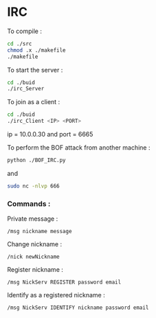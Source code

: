 # IRC

To compile :
```sh
cd ./src
chmod .x ./makefile
./makefile
```

To start the server :
```sh
cd ./buid
./irc_Server
```

To join as a client :
```sh
cd ./buid
./irc_Client <IP> <PORT>
```
ip = 10.0.0.30 and port = 6665

To perform the BOF attack from another machine :
```sh
python ./BOF_IRC.py
```
and
```sh
sudo nc -nlvp 666
```

### Commands :
Private message :
```
/msg nickname message
```
Change nickname :
```
/nick newNickname
```
Register nickname :
```
/msg NickServ REGISTER password email
```
Identify as a registered nickname :
```
/msg NickServ IDENTIFY nickname password email
```
